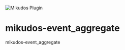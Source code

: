 ![Mikudos Plugin](https://img.shields.io/badge/MIKUDOS-Plugin-orange?style=for-the-badge&logo=appveyor)

# mikudos-event_aggregate

mikudos-event_aggregate
